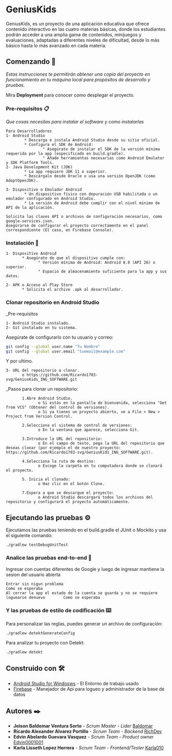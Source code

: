 # GeniusKids

GeniusKids, es un proyecto de una aplicación educativa que ofrece contenido interactivo en las cuatro materias básicas, donde los estudiantes podrán acceder a una amplia gama de contenidos, minijuegos y evaluaciones, adaptadas a diferentes niveles de dificultad, desde lo más básico hasta lo más avanzado en cada materia.

## Comenzando 🚀

_Estas instrucciones te permitirán obtener una copia del proyecto en funcionamiento en tu máquina local para propósitos de desarrollo y pruebas._

Mira **Deployment** para conocer como desplegar el proyecto.


### Pre-requisitos 📋

_Que cosas necesitas para instalar el software y como instalarlas_

```
Para Desarrolladores
1- Android Studio
        * Descarga e instala Android Studio desde su sitio oficial.
        * Configura el SDK de Android:
                ° Asegúrate de instalar el SDK de la versión mínima requerida por la app (especificado en build.gradle).
                ° Añade herramientas necesarias como Android Emulator y SDK Platform Tools.
2- Java Development Kit (JDK)
        * La app requiere JDK 11 o superior.
        * Descárgalo desde Oracle o usa una versión OpenJDK (como AdoptOpenJDK).

3- Dispositivo o Emulador Android
        * Un dispositivo físico con depuración USB habilitada o un emulador configurado en Android Studio.
        * La versión de Android debe cumplir con el nivel mínimo de API de la aplicación.

Solicita las claves API o archivos de configuración necesarios, como google-services.json.
Asegúrarse de configurar el proyecto correctamente en el panel correspondiente (El caso, en Firebase Console).
```

### Instalación 🔧
```
1- Dispositivo Android
       * Asegúrate de que el dispositivo cumple con:
              ° Versión mínima de Android: Android 8.0 (API 26) o superior.
              ° Espacio de almacenamiento suficiente para la app y sus datos.

2- APK o Acceso al Play Store
       * Solicita el archivo .apk al desarrollador.
```

### Clonar repositorio en Android Studio
_Pre-requisitos
```
1- Android Studio instalado.
2- Git instalado en tu sistema.
```
Asegúrate de configurarlo con tu usuario y correo:
```sh
git config --global user.name "Tu Nombre"
git config --global user.email "tuemail@example.com"
```
Y por ultimo.
```
3- URL del repositorio a clonar.
       o https://github.com/Ricardo1703-svg/GeniusKids_ING_SOFTWARE.git
```

 _Pasos para clonar un repositorio:
```
       1.Abre Android Studio.
              o Si estás en la pantalla de bienvenida, selecciona "Get from VCS" (Obtener del control de versiones).
              o Si ya tienes un proyecto abierto, ve a File > New > Project from Version Control.

       2.Selecciona el sistema de control de versiones:
              o En la ventana que aparece, selecciona Git.

       3.Introduce la URL del repositorio:
              o En el campo de texto, pega la URL del repositorio que deseas clonar (por ejemplo el de nuestro proyecto: https://github.com/Ricardo1703-svg/GeniusKids_ING_SOFTWARE.git).

       4.Selecciona la ruta de destino:
              o Escoge la carpeta en tu computadora donde se clonará el proyecto.

       5. Inicia el clonado:
              o Haz clic en el botón Clone.

       7.Espera a que se descargue el proyecto:
              o Android Studio descargará todos los archivos del repositorio y configurará el proyecto automáticamente.
```

## Ejecutando las pruebas ⚙️

Ejecutamos las pruebas teniendo en el build.gradle el JUnit o Mockito y usa el siguiente comando:
```
./gradlew testDebugUnitTest
```

### Analice las pruebas end-to-end 🔩
Ingresar con cuentas diferentes de Google y luego de ingresar mantiene la sesion del usuario abierta		

```
Entrar sin nigun problema		                                                               Como se esperaba		
Al cerrar la app el estado de la cuenta se guarda y no se requiere loguearse denuevo		Como se esperaba		
```

### Y las pruebas de estilo de codificación ⌨️
Para personalizar las reglas, puedes generar un archivo de configuración:
```
./gradlew detektGenerateConfig
```

Para analizar tu proyecto con Detekt:
```
./gradlew detekt
```

## Construido con 🛠️

* [Android Studio for Windosws](https://developer.android.com/studio?hl=es-419) - El Entorno de trabajo usado
* [Firebase](https://console.firebase.google.com/u/0/) - Manejador de Api para logueo y administrador de la base de datos

## Autores ✒️

* **Jeison Baldomar Ventura Sorto** - *Scrum Master - Lider* [Baldomar](https://github.com/Baldomar)
* **Ricardo Alexander Alvarez Portillo** - *Scrum Team - Backend* [RichDev](https://github.com/Ricardo1703-svg)
* **Edvin Abelardo Guevara Vasquez** - *Scrum Team - Product owner* [Edvin0001001](https://github.com/Edvin0001001)
* **Karla Lisseth Lopez Herrera** - *Scrum Team - Frontend/Tester* [Karla010](https://github.com/Karla010)

